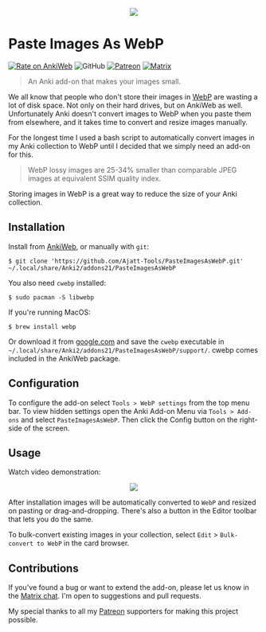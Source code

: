 <p align="center">
<img src="https://user-images.githubusercontent.com/69171671/103569451-35025f00-4ebf-11eb-9ff2-e44aba4183a1.png">
</p>

# Paste Images As WebP
[![Rate on AnkiWeb](https://glutanimate.com/logos/ankiweb-rate.svg)](https://ankiweb.net/shared/info/1151815987)
![GitHub](https://img.shields.io/github/license/Ajatt-Tools/PasteImagesAsWebP)
[![Patreon](https://img.shields.io/badge/support-patreon-orange)](https://www.patreon.com/tatsumoto_ren)
[![Matrix](https://img.shields.io/badge/chat-join-green.svg)](https://tatsumoto-ren.github.io/blog/join-our-community.html)

> An Anki add-on that makes your images small.

We all know that people who don't store their images in
[WebP](https://developers.google.com/speed/webp)
are wasting a lot of disk space.
Not only on their hard drives, but on AnkiWeb as well.
Unfortunately Anki doesn't convert images to WebP when you paste them from elsewhere,
and it takes time to convert and resize images manually.

For the longest time I used a bash script
to automatically convert images in my Anki collection to WebP
until I decided that we simply need an add-on for this.

> WebP lossy images are 25-34% smaller than comparable JPEG images at equivalent SSIM quality index.

Storing images in WebP is a great way to reduce the size of your Anki collection.

## Installation
Install from [AnkiWeb](https://ankiweb.net/shared/info/1151815987), or manually with `git`:

```
$ git clone 'https://github.com/Ajatt-Tools/PasteImagesAsWebP.git' ~/.local/share/Anki2/addons21/PasteImagesAsWebP
```

You also need `cwebp` installed:
```
$ sudo pacman -S libwebp
```

If you're running MacOS:
```
$ brew install webp
```

Or download it from [google.com](https://developers.google.com/speed/webp/download)
and save the `cwebp` executable in `~/.local/share/Anki2/addons21/PasteImagesAsWebP/support/`.
cwebp comes included in the AnkiWeb package.

## Configuration

To configure the add-on select `Tools > WebP settings` from the top menu bar.
To view hidden settings open the Anki Add-on Menu
via `Tools > Add-ons` and select `PasteImagesAsWebP`.
Then click the Config button on the right-side of the screen.

## Usage

Watch video demonstration:

<p align="center"><a href="https://www.youtube.com/watch?v=kEsIykks1WY" target="_blank"><img src="https://user-images.githubusercontent.com/69171671/106127599-97fdb380-6156-11eb-93b0-8f73260cf582.png"></a></p>

After installation images will be automatically converted to `WebP` and resized on pasting or drag-and-dropping.
There's also a button in the Editor toolbar that lets you do the same.

To bulk-convert existing images in your collection, select `Edit` > `Bulk-convert to WebP` in the card browser.

## Contributions

If you've found a bug or want to extend the add-on, please let us know in the
[Matrix chat](https://tatsumoto-ren.github.io/blog/join-our-community.html).
I'm open to suggestions and pull requests.

My special thanks to all my
[Patreon](https://www.patreon.com/tatsumoto_ren)
supporters for making this project possible.
